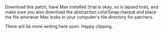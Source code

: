 Download this patch, have Max installed (trial is okay, so is lapsed trial), and make sure you also download the abstraction colorSwap.maxpat and place the file wherever Max looks in your computer's file directory for patchers. 

There will be more writing here soon. Happy clipping. 


